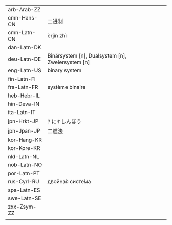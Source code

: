 | | | |
|-|-|-|
| arb-Arab-ZZ |  |  |
| cmn-Hans-CN | 二进制 |  |
| cmn-Latn-CN | èrjìn zhì |  |
| dan-Latn-DK |  |  |
| deu-Latn-DE | Binärsystem [n], Dualsystem [n], Zweiersystem [n] |  |
| eng-Latn-US | binary system |  |
| fin-Latn-FI |  |  |
| fra-Latn-FR | système binaire |  |
| heb-Hebr-IL |  |  |
| hin-Deva-IN |  |  |
| ita-Latn-IT |  |  |
| jpn-Hrkt-JP | ? に↑しんほう |  |
| jpn-Jpan-JP | 二進法 |  |
| kor-Hang-KR |  |  |
| kor-Kore-KR |  |  |
| nld-Latn-NL |  |  |
| nob-Latn-NO |  |  |
| por-Latn-PT |  |  |
| rus-Cyrl-RU | двойна́я систе́ма |  |
| spa-Latn-ES |  |  |
| swe-Latn-SE |  |  |
| zxx-Zsym-ZZ |  |  |
|  |  |  |
